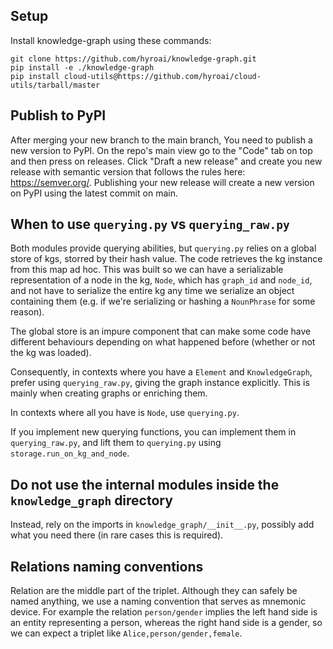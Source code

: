## Setup

Install knowledge-graph using these commands:

```
git clone https://github.com/hyroai/knowledge-graph.git
pip install -e ./knowledge-graph
pip install cloud-utils@https://github.com/hyroai/cloud-utils/tarball/master
```

## Publish to PyPI

After merging your new branch to the main branch, You need to publish a new version to PyPI. On the repo's main view go to the "Code" tab on top and then press on releases.
Click "Draft a new release" and create you new release with semantic version that follows the rules here: https://semver.org/.
Publishing your new release will create a new version on PyPI using the latest commit on main.

## When to use `querying.py` vs `querying_raw.py`

Both modules provide querying abilities, but `querying.py` relies on a global store of kgs, storred by their hash value. The code retrieves the kg instance from this map ad hoc. This was built so we can have a serializable representation of a node in the kg, `Node`, which has `graph_id` and `node_id`, and not have to serialize the entire kg any time we serialize an object containing them (e.g. if we're serializing or hashing a `NounPhrase` for some reason).

The global store is an impure component that can make some code have different behaviours depending on what happened before (whether or not the kg was loaded).

Consequently, in contexts where you have a `Element` and `KnowledgeGraph`, prefer using `querying_raw.py`, giving the graph instance explicitly. This is mainly when creating graphs or enriching them.

In contexts where all you have is `Node`, use `querying.py`.

If you implement new querying functions, you can implement them in `querying_raw.py`, and lift them to `querying.py` using `storage.run_on_kg_and_node`.

## Do not use the internal modules inside the `knowledge_graph` directory

Instead, rely on the imports in `knowledge_graph/__init__.py`, possibly add what you need there (in rare cases this is required).

## Relations naming conventions

Relation are the middle part of the triplet. Although they can safely be named anything, we use a naming convention that serves as mnemonic device. For example the relation `person/gender` implies the left hand side is an entity representing a person, whereas the right hand side is a gender, so we can expect a triplet like `Alice,person/gender,female`.
